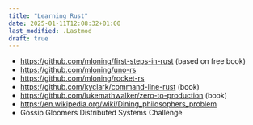 ```yaml
---
title: "Learning Rust"
date: 2025-01-11T12:08:32+01:00
last_modified: .Lastmod
draft: true
---
```


- https://github.com/mloning/first-steps-in-rust (based on free book)
- https://github.com/mloning/uno-rs
- https://github.com/mloning/rocket-rs
- https://github.com/kyclark/command-line-rust (book)
- https://github.com/lukemathwalker/zero-to-production (book)
- https://en.wikipedia.org/wiki/Dining_philosophers_problem
- Gossip Gloomers Distributed Systems Challenge

